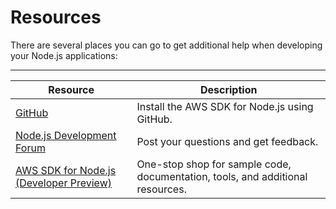 # Resources<a name="create_deploy_nodejs.resources"></a>

There are several places you can go to get additional help when developing your Node\.js applications: 


****  

|  Resource  |  Description  | 
| --- | --- | 
|  [GitHub](https://github.com/aws/aws-sdk-js)  | Install the AWS SDK for Node\.js using GitHub\.  | 
|  [Node\.js Development Forum](https://forums.aws.amazon.com/forum.jspa?forumID=148)  | Post your questions and get feedback\.  | 
|  [AWS SDK for Node\.js \(Developer Preview\)](http://aws.amazon.com/sdkfornodejs/)  | One\-stop shop for sample code, documentation, tools, and additional resources\. | 